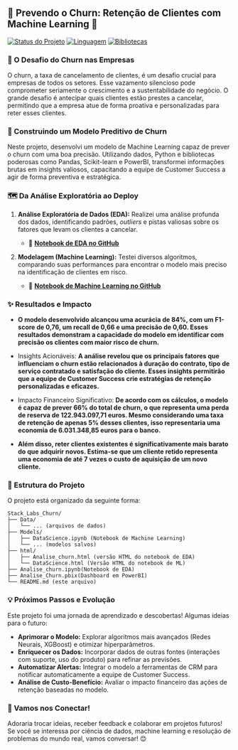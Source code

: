 ## 🚀 Prevendo o Churn: Retenção de Clientes com Machine Learning 🧪

[![Status do Projeto](https://img.shields.io/badge/Status-Concluído-brightgreen.svg)](https://github.com/Jcnok/Stack_Labs_Churn)
[![Linguagem](https://img.shields.io/badge/Linguagem-Python-blue.svg)](https://www.python.org/)
[![Bibliotecas](https://img.shields.io/badge/Bibliotecas-Pandas,%20Scikit--learn,%20Streamlit-orange.svg)](https://github.com/Jcnok/Stack_Labs_Churn)

### 📖 O Desafio do Churn nas Empresas

O churn, a taxa de cancelamento de clientes, é um desafio crucial para empresas de todos os setores. Esse vazamento silencioso pode comprometer seriamente o crescimento e a sustentabilidade do negócio. O grande desafio é antecipar quais clientes estão prestes a cancelar, permitindo que a empresa atue de forma proativa e personalizadas para reter esses clientes.

### 🎯 Construindo um Modelo Preditivo de Churn

Neste projeto, desenvolvi um modelo de Machine Learning capaz de prever o churn com uma boa precisão. Utilizando dados, Python e bibliotecas poderosas como Pandas, Scikit-learn e PowerBI, transformei informações brutas em insights valiosos, capacitando a equipe de Customer Success a agir de forma preventiva e estratégica.

### 🗺️ Da Análise Exploratória ao Deploy

1. **Análise Exploratória de Dados (EDA):** Realizei uma análise profunda dos dados, identificando padrões, *outliers* e pistas valiosas sobre os fatores que levam os clientes a cancelar.
   - 🔗 **[Notebook de EDA no GitHub](https://github.com/Jcnok/Stack_Labs_Churn/blob/main/Analise_churn.ipynb)**

2. **Modelagem (Machine Learning):** Testei diversos algoritmos, comparando suas performances para encontrar o modelo mais preciso na identificação de clientes em risco.
   - 🔗 **[Notebook de Machine Learning no GitHub](https://github.com/Jcnok/Stack_Labs_Churn/blob/main/Models/DataScience.ipynb)**

### ✨ Resultados e Impacto

- **O modelo desenvolvido alcançou uma acurácia de 84%, com um F1-score de 0,76, um recall de 0,66 e uma precisão de 0,60. Esses resultados demonstram a capacidade do modelo em identificar com precisão os clientes com maior risco de churn.**

- Insights Acionáveis: 
**A análise revelou que os principais fatores que influenciam o churn estão relacionados à duração do contrato, tipo de serviço contratado e satisfação do cliente. Esses insights permitirão que a equipe de Customer Success crie estratégias de retenção personalizadas e eficazes.**

- Impacto Financeiro Significativo: 
**De acordo com os cálculos, o modelo é capaz de prever 66% do total de churn, o que representa uma perda de reserva de 122.943.097,71 euros. Mesmo considerando uma taxa de retenção de apenas 5% desses clientes, isso representaria uma economia de 6.031.348,85 euros para o banco.**

- **Além disso, reter clientes existentes é significativamente mais barato do que adquirir novos. Estima-se que um cliente retido representa uma economia de até 7 vezes o custo de aquisição de um novo cliente.**


### 📁 Estrutura do Projeto

O projeto está organizado da seguinte forma:

```
Stack_Labs_Churn/
├── Data/
│   └── ... (arquivos de dados)
├── Models/
│   ├── DataScience.ipynb (Notebook de Machine Learning)
│   └── ... (modelos salvos)
├── html/
│   ├── Analise_churn.html (versão HTML do notebook de EDA)
│   └── DataScience.html (Versão HTML do notebook de ML)
├── Analise_churn.ipynb(Notebook de EDA)
├── Analise_Churn.pbix(Dashboard em PowerBI)
└── README.md (este arquivo)
```

### 💡 Próximos Passos e Evolução

Este projeto foi uma jornada de aprendizado e descobertas! Algumas ideias para o futuro:

- **Aprimorar o Modelo:** Explorar algoritmos mais avançados (Redes Neurais, XGBoost) e otimizar hiperparâmetros.
- **Enriquecer os Dados:** Incorporar dados de outras fontes (interações com suporte, uso do produto) para refinar as previsões.
- **Automatizar Alertas:** Integrar o modelo a ferramentas de CRM para notificar automaticamente a equipe de Customer Success.
- **Análise de Custo-Benefício:** Avaliar o impacto financeiro das ações de retenção baseadas no modelo.

### 🤝 Vamos nos Conectar!

Adoraria trocar ideias, receber feedback e colaborar em projetos futuros! Se você se interessa por ciência de dados, machine learning e resolução de problemas do mundo real, vamos conversar! 😊
